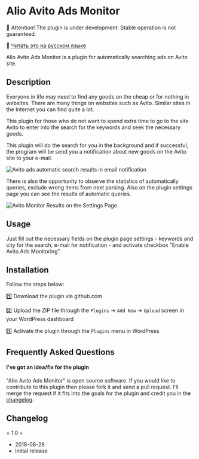 # Alio Avito Ads Monitor

:triangular_flag_on_post: Attention! The plugin is under development. 
Stable operation is not guaranteed.

:page_facing_up: [Читать это на русском языке](https://github.com/aliowebdeveloper/alio-avito-ads-monitor/readme.ru.md)

Alio Avito Ads Monitor is a plugin for automatically searching ads on Avito site.

## Description

Everyone in life may need to find any goods on the cheap or for nothing in websites. There are many things on websites such as Avito. Similar sites in the Internet you can find quite a lot.

This plugin for those who do not want to spend extra time to go to the site Avito to enter into the search for the keywords and seek the necessary goods.

This plugin will do the search for you in the background and if successful, the program will be send you a notification about new goods on the Avito site to your e-mail.

![Avito ads automatic search results in email notification](https://frantic-coding.000webhostapp.com/wp-content/uploads/2018/09/screenshot2.jpg)

There is also the opportunity to observe the statistics of automatically queries, exclude wrong items from next parsing. Also on the plugin settings page you can see the results of automatic queries.

![Avito Monitor Results on the Settings Page](https://frantic-coding.000webhostapp.com/wp-content/uploads/2018/09/screenshot1.jpg)

## Usage

Just fill out the necessary fields on the plugin page settings - keywords and city for the search, e-mail for notification - and activate checkbox "Enable Avito Ads Monitoring".

## Installation

Follow the steps below:

:one: Download the plugin via github.com

:two: Upload the ZIP file through the `Plugins` → `Add New` → `Upload` screen in your WordPress dashboard

:three: Activate the plugin through the `Plugins` menu in WordPress

## Frequently Asked Questions

#### I've got an idea/fix for the plugin

"Alio Avito Ads Monitor" is open source software. If you would like to contribute to this plugin then please fork it and send a pull request. I'll merge the request if it fits into the goals for the plugin and credit you in the [changelog](https://github.com/aliowebdeveloper/alio-avito-ads-monitor/blob/master/changelog.txt).

## Changelog

= 1.0 =
* 2018-08-28
* Initial release


